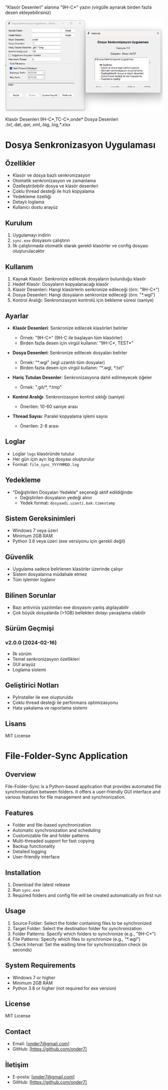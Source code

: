 "Klasör Desenleri" alanına "9H-C*" yazın (virgülle ayırarak birden fazla desen ekleyebilirsiniz)

![File-Folder-Sync](screenshots/ffsync.png)

Klasör Desenleri
9H-C*,TC-C*,onde*
Dosya Desenleri
*.txt,*.dat,*.qar,*.xml,*.tag,*.log,*.xlsx

# Dosya Senkronizasyon Uygulaması

## Özellikler
- Klasör ve dosya bazlı senkronizasyon
- Otomatik senkronizasyon ve zamanlama
- Özelleştirilebilir dosya ve klasör desenleri
- Çoklu thread desteği ile hızlı kopyalama
- Yedekleme özelliği
- Detaylı loglama
- Kullanıcı dostu arayüz

## Kurulum
1. Uygulamayı indirin
2. `sync.exe` dosyasını çalıştırın
3. İlk çalıştırmada otomatik olarak gerekli klasörler ve config dosyası oluşturulacaktır

## Kullanım
1. Kaynak Klasör: Senkronize edilecek dosyaların bulunduğu klasör
2. Hedef Klasör: Dosyaların kopyalanacağı klasör
3. Klasör Desenleri: Hangi klasörlerin senkronize edileceği (örn: "9H-C*")
4. Dosya Desenleri: Hangi dosyaların senkronize edileceği (örn: "*.wgl")
5. Kontrol Aralığı: Senkronizasyon kontrolü için bekleme süresi (saniye)

## Ayarlar
- **Klasör Desenleri**: Senkronize edilecek klasörleri belirler
  - Örnek: "9H-C*" (9H-C ile başlayan tüm klasörler)
  - Birden fazla desen için virgül kullanın: "9H-C*, TEST*"

- **Dosya Desenleri**: Senkronize edilecek dosyaları belirler
  - Örnek: "*.wgl" (wgl uzantılı tüm dosyalar)
  - Birden fazla desen için virgül kullanın: "*.wgl, *.txt"

- **Hariç Tutulan Desenler**: Senkronizasyona dahil edilmeyecek öğeler
  - Örnek: ".git/*, *.tmp"

- **Kontrol Aralığı**: Senkronizasyon kontrol sıklığı (saniye)
  - Önerilen: 10-60 saniye arası

- **Thread Sayısı**: Paralel kopyalama işlemi sayısı
  - Önerilen: 2-8 arası

## Loglar
- Loglar `logs` klasöründe tutulur
- Her gün için ayrı log dosyası oluşturulur
- Format: `file_sync_YYYYMMDD.log`

## Yedekleme
- "Değiştirilen Dosyaları Yedekle" seçeneği aktif edildiğinde:
  - Değiştirilen dosyaların yedeği alınır
  - Yedek format: `dosyaadi.uzanti.bak.timestamp`

## Sistem Gereksinimleri
- Windows 7 veya üzeri
- Minimum 2GB RAM
- Python 3.8 veya üzeri (exe versiyonu için gerekli değil)

## Güvenlik
- Uygulama sadece belirlenen klasörler üzerinde çalışır
- Sistem dosyalarına müdahale etmez
- Tüm işlemler loglanır

## Bilinen Sorunlar
- Bazı antivirüs yazılımları exe dosyasını yanlış algılayabilir
- Çok büyük dosyalarda (>1GB) bellekten dolayı yavaşlama olabilir

## Sürüm Geçmişi
### v2.0.0 (2024-02-16)
- İlk sürüm
- Temel senkronizasyon özellikleri
- GUI arayüz
- Loglama sistemi

## Geliştirici Notları
- PyInstaller ile exe oluşturuldu
- Çoklu thread desteği ile performans optimizasyonu
- Hata yakalama ve raporlama sistemi

## Lisans
MIT License
# File-Folder-Sync Application

## Overview
File-Folder-Sync is a Python-based application that provides automated file synchronization between folders. It offers a user-friendly GUI interface and various features for file management and synchronization.

## Features
- Folder and file-based synchronization
- Automatic synchronization and scheduling
- Customizable file and folder patterns
- Multi-threaded support for fast copying
- Backup functionality
- Detailed logging
- User-friendly interface

## Installation
1. Download the latest release
2. Run `sync.exe`
3. Required folders and config file will be created automatically on first run

## Usage
1. Source Folder: Select the folder containing files to be synchronized
2. Target Folder: Select the destination folder for synchronization
3. Folder Patterns: Specify which folders to synchronize (e.g., "9H-C*")
4. File Patterns: Specify which files to synchronize (e.g., "*.wgl")
5. Check Interval: Set the waiting time for synchronization check (in seconds)

## System Requirements
- Windows 7 or higher
- Minimum 2GB RAM
- Python 3.8 or higher (not required for exe version)

## License
MIT License

## Contact
- Email: [onder7@gmail.com]
- GitHub: [https://github.com/onder7]
## İletişim
- E-posta: [onder7@gmail.com]
- GitHub: [https://github.com/onder7]
